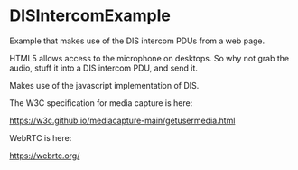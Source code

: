 # DISIntercomExample
Example that makes use of the DIS intercom PDUs from a web page.

HTML5 allows access to the microphone on desktops. So why not grab the audio,
stuff it into a DIS intercom PDU, and send it.

Makes use of the javascript implementation of DIS.

The W3C specification for media capture is here:

https://w3c.github.io/mediacapture-main/getusermedia.html

WebRTC is here:

https://webrtc.org/
